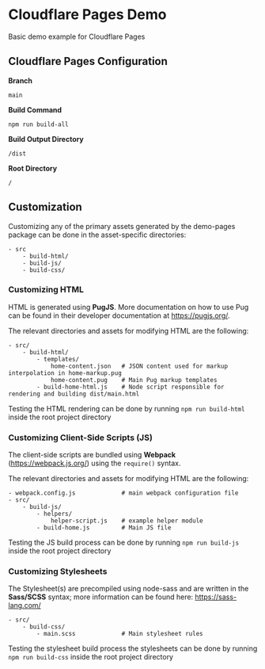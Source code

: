 # Cloudflare Pages Demo

Basic demo example for Cloudflare Pages

## Cloudflare Pages Configuration

**Branch**

```
main
```

**Build Command**

```
npm run build-all
```

**Build Output Directory**

```
/dist
```

**Root Directory**

```
/
```

## Customization

Customizing any of the primary assets generated by the demo-pages package can be done in the asset-specific directories:

```
- src
    - build-html/
    - build-js/
    - build-css/
```

### Customizing HTML

HTML is generated using **PugJS**.  More documentation on how to use Pug can be found in their developer documentation at https://pugjs.org/.

The relevant directories and assets for modifying HTML are the following:

```
- src/
    - build-html/
        - templates/
            home-content.json   # JSON content used for markup interpolation in home-markup.pug
            home-content.pug    # Main Pug markup templates
        - build-home-html.js    # Node script responsible for rendering and building dist/main.html
```

Testing the HTML rendering can be done by running `npm run build-html` inside the root project directory

### Customizing Client-Side Scripts (JS)

The client-side scripts are bundled using **Webpack** (https://webpack.js.org/) using the `require()` syntax.

The relevant directories and assets for modifying HTML are the following:

```
- webpack.config.js             # main webpack configuration file
- src/
    - build-js/
        - helpers/
            helper-script.js    # example helper module
        - build-home.js         # Main JS file
```

Testing the JS build process can be done by running `npm run build-js` inside the root project directory

### Customizing Stylesheets

The Stylesheet(s) are precompiled using node-sass and are written in the **Sass/SCSS** syntax; more information can be found here: https://sass-lang.com/

```
- src/
    - build-css/
        - main.scss             # Main stylesheet rules
```

Testing the stylesheet build process the stylesheets can be done by running `npm run build-css` inside the root project directory
